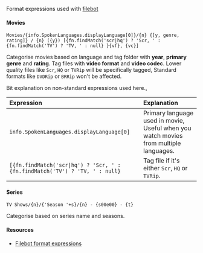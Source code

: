 Format expressions used with [filebot]

#### Movies

```
Movies/{info.SpokenLanguages.displayLanguage[0]}/{n} {[y, genre, rating]} / {n} ({y}) [{fn.findMatch('scr|hq') ? 'Scr, ' : {fn.findMatch('TV') ? 'TV, ' : null} }{vf}, {vc}]
```

Categorise movies based on language and tag folder with **year**, **primary genre** and **rating**. Tag files with **video format** and **video codec**. Lower quality files like `Scr`, `HQ` or `TVRip` will be specifically tagged, Standard formats like `DVDRip` or `BRRip` won't be affected.

Bit explanation on non-standard expressions used here.,

| Expression | Explanation |
|:----------|:----|
| `info.SpokenLanguages.displayLanguage[0]` | Primary language used in movie, Useful when you watch movies from multiple languages.|
| `[{fn.findMatch('scr\|hq') ? 'Scr, ' : {fn.findMatch('TV') ? 'TV, ' : null}` | Tag file if it's either `Scr`, `HQ` or `TVRip`. |

#### Series

```
TV Shows/{n}/{'Season '+s}/{n} - {s00e00} - {t}
```

Categorise based on series name and seasons.

#### Resources

- [Filebot format expressions][1]

[filebot]: https://www.filebot.net/
[1]: https://www.filebot.net/naming.html
